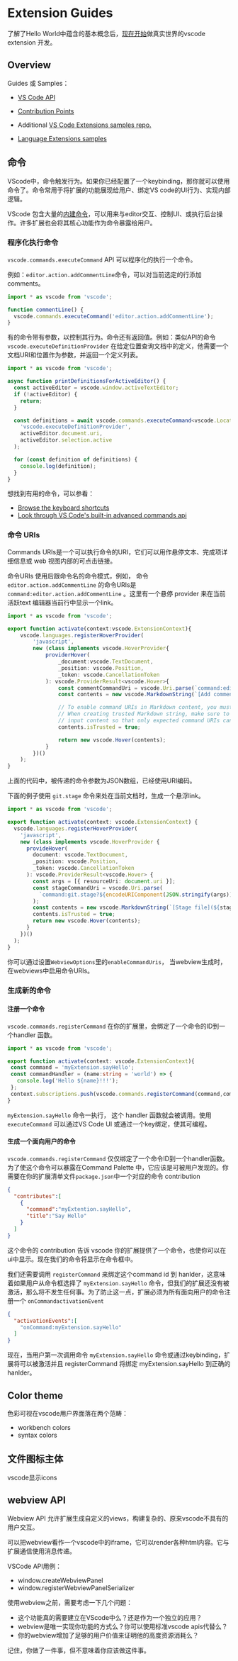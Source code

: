 # Extension Guides

了解了Hello World中蕴含的基本概念后，[现在开始](https://code.visualstudio.com/api/extension-guides/overview)做真实世界的vscode extension 开发。

## Overview

Guides 或 Samples：
- [VS Code API](https://code.visualstudio.com/api/references/vscode-api)
- [Contribution Points](https://code.visualstudio.com/api/references/contribution-points)

- Additional [VS Code Extensions samples repo.](https://github.com/microsoft/vscode-extension-samples)
- [Language Extensions samples](https://code.visualstudio.com/api/language-extensions/overview)

## 命令

VScode中，命令触发行为。如果你已经配置了一个keybinding，那你就可以使用命令了。命令常用于将扩展的功能展现给用户、绑定VS code的UI行为、实现内部逻辑。

VScode 包含大量的[内建命令](https://code.visualstudio.com/api/references/commands)，可以用来与editor交互、控制UI、或执行后台操作。许多扩展也会将其核心功能作为命令暴露给用户。

### 程序化执行命令

`vscode.commands.executeCommand` API 可以程序化的执行一个命令。

例如：`editor.action.addCommentLine`命令，可以对当前选定的行添加comments。
```ts
import * as vscode from 'vscode';

function commentLine() {
  vscode.commands.executeCommand('editor.action.addCommentLine');
}
```
有的命令带有参数，以控制其行为。命令还有返回值。例如：类似API的命令 `vscode.executeDefinitionProvider` 在给定位置查询文档中的定义，他需要一个文档URI和位置作为参数，并返回一个定义列表。

```ts
import * as vscode from 'vscode';

async function printDefinitionsForActiveEditor() {
  const activeEditor = vscode.window.activeTextEditor;
  if (!activeEditor) {
    return;
  }

  const definitions = await vscode.commands.executeCommand<vscode.Location[]>(
    'vscode.executeDefinitionProvider',
    activeEditor.document.uri,
    activeEditor.selection.active
  );

  for (const definition of definitions) {
    console.log(definition);
  }
}
```

想找到有用的命令，可以参看：
- [Browse the keyboard shortcuts](https://code.visualstudio.com/docs/getstarted/keybindings)
- [Look through VS Code's built-in advanced commands api](https://code.visualstudio.com/api/references/commands)

### 命令 URIs

Commands URIs是一个可以执行命令的URI，它们可以用作悬停文本、完成项详细信息或 web 视图内部的可点击链接。

命令URIs 使用后跟命令名的命令模式，例如， 命令`editor.action.addCommentLine` 的命令URIs是 `command:editor.action.addCommentLine` 。这里有一个悬停 provider 来在当前活跃text 编辑器当前行中显示一个link。

```ts
import * as vscode from 'vscode';

export function activate(context:vscode.ExtensionContext){
    vscode.languages.registerHoverProvider(
        'javascript',
        new (class implements vscode.HoverProvider{
            providerHover(
                _document:vscode.TextDocument,
                _position: vscode.Position,
                _token: vscode.CancellationToken
            ): vscode.ProviderResult<vscode.Hover>{
                const commentCommandUri = vscode.Uri.parse(`command:editor.action.addCommentLine`);
                const contents = new vscode.MarkdownString(`[Add comment](${commentCommandUri})`);

                // To enable command URIs in Markdown content, you must set the `isTrusted` flag.
                // When creating trusted Markdown string, make sure to properly sanitize all the
                // input content so that only expected command URIs can be executed
                contents.isTrusted = true;

                return new vscode.Hover(contents);
            }
        })()
    );
}
```

上面的代码中，被传递的命令参数为JSON数组，已经使用URI编码。

下面的例子使用 `git.stage` 命令来处在当前文档时，生成一个悬浮link。

```ts
import * as vscode from 'vscode';

export function activate(context: vscode.ExtensionContext) {
  vscode.languages.registerHoverProvider(
    'javascript',
    new (class implements vscode.HoverProvider {
      provideHover(
        document: vscode.TextDocument,
        _position: vscode.Position,
        _token: vscode.CancellationToken
      ): vscode.ProviderResult<vscode.Hover> {
        const args = [{ resourceUri: document.uri }];
        const stageCommandUri = vscode.Uri.parse(
          `command:git.stage?${encodeURIComponent(JSON.stringify(args))}`
        );
        const contents = new vscode.MarkdownString(`[Stage file](${stageCommandUri})`);
        contents.isTrusted = true;
        return new vscode.Hover(contents);
      }
    })()
  );
}
```

你可以通过设置`WebviewOptions`里的`enableCommandUris`， 当webview生成时，在webviews中启用命令URIs。

### 生成新的命令

#### 注册一个命令

`vscode.commands.registerCommand` 在你的扩展里，会绑定了一个命令的ID到一个handler 函数。

 ```ts
import * as vscode from 'vscode';

export function activate(context: vscode.ExtensionContext){
  const command = 'myExtension.sayHello';
  const commandHandler = (name:string = 'world') => {
    console.log('Hello ${name}!!!');
  };
  context.subscriptions.push(vscode.commands.registerCommand(command,commandHandler));
}
 ```

`myExtension.sayHello` 命令一执行， 这个 handler 函数就会被调用。使用 `executeCommand` 可以通过VS Code UI 或通过一个key绑定，使其可编程。

#### 生成一个面向用户的命令

`vscode.commands.registerCommand` 仅仅绑定了一个命令ID到一个handler函数。为了使这个命令可以暴露在Command Palette 中，它应该是可被用户发现的。你需要在你的扩展清单文件`package.json`中一个对应的命令 contribution 

```json
{
  "contributes":[
    {
      "command":"myExtention.sayHello",
      "title":"Say Hello"
    }
  ]
}

```

这个命令的 contribution 告诉 vscode 你的扩展提供了一个命令，也使你可以在ui中显示。现在我们的命令将显示在命令框中。

我们还需要调用 `registerCommand` 来绑定这个command id 到 hanlder，这意味着如果用户从命令框选择了 `myExtension.sayHello` 命令，但我们的扩展还没有被激活，那么将不发生任何事。为了防止这一点，扩展必须为所有面向用户的命令注册一个 `onCommandactivationEvent`

```json
{
  "activationEvents":[
    "onCommand:myExtension.sayHello"
  ]
}
```

现在，当用户第一次调用命令 `myExtension.sayHello` 命令或通过keybinding，扩展将可以被激活并且 registerCommand 将绑定 myExtension.sayHello 到正确的 hanlder。

## Color theme

色彩可视在vscode用户界面落在两个范畴：
- workbench colors
- syntax colors

## 文件图标主体

vscode显示icons

## webview API

Webview API 允许扩展生成自定义的views，构建复杂的、原来vscode不具有的用户交互。

可以把webview看作一个vscode中的iframe，它可以render各种html内容。它与扩展通信使用消息传递。

VSCode API用例：
- window.createWebviewPanel
- window.registerWebviewPanelSerializer

使用webview之前，需要考虑一下几个问题：
- 这个功能真的需要建立在VScode中么？还是作为一个独立的应用？
- webview是唯一实现你功能的方式么？你可以使用标准vscode apis代替么？
- 你的webview增加了足够的用户价值来证明他的高度资源消耗么？

记住，你做了一件事，但不意味着你应该做这件事。